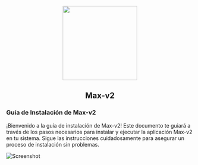 <p align="center">
  <img src="https://github.com/Max-v2/BlumFarm_v2.0/blob/main/Img/Logo.png" width="200"/>  <h2 align="center">Max-v2</h2>
</p>

### **Guía de Instalación de Max-v2**
¡Bienvenido a la guía de instalación de Max-v2! Este documento te guiará a través de los pasos necesarios para instalar y ejecutar la aplicación Max-v2 en tu sistema. Sigue las instrucciones cuidadosamente para asegurar un proceso de instalación sin problemas.

![Screenshot](https://github.com/Max-v2/BlumFarm_v2.0/blob/main/Img/Img.png)
